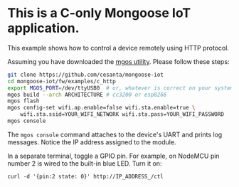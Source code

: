 # This is a C-only Mongoose IoT application.


This example shows how to control a device remotely using HTTP protocol.

Assuming you have downloaded the
[mgos utility](https://mongoose-iot.com/software.html).
Please follow these steps:

```Bash
git clone https://github.com/cesanta/mongoose-iot
cd mongoose-iot/fw/examples/c_http
export MGOS_PORT=/dev/ttyUSB0  # or, whatever is correct on your system
mgos build --arch ARCHITECTURE # cc3200 or esp8266
mgos flash
mgos config-set wifi.ap.enable=false wifi.sta.enable=true \
	wifi.sta.ssid=YOUR_WIFI_NETWORK wifi.sta.pass=YOUR_WIFI_PASSWORD
mgos console
```

The `mgos console` command attaches to the device's UART and prints
log messages. Notice the IP address assigned to the module.

In a separate terminal, toggle a GPIO pin. For example, on NodeMCU pin
number 2 is wired to the built-in blue LED. Turn it on:

```
curl -d '{pin:2 state: 0}' http://IP_ADDRESS_/ctl
```
